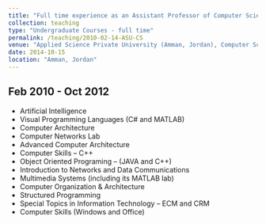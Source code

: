 ```yaml
---
title: "Full time experience as an Assistant Professor of Computer Science"
collection: teaching
type: "Undergraduate Courses - full time"
permalink: /teaching/2010-02-14-ASU-CS
venue: "Applied Science Private University (Amman, Jordan), Computer Science Department"
date: 2014-10-15
location: "Amman, Jordan"
---
```

## Feb 2010 - Oct 2012

*	Artificial Intelligence
*	Visual Programming Languages (C# and MATLAB)
*	Computer Architecture
*	Computer Networks Lab
*	Advanced Computer Architecture
*	Computer Skills – C++
*	Object Oriented Programing – (JAVA and C++)
*	Introduction to Networks and Data Communications
*	Multimedia Systems (including its MATLAB lab)
*	Computer Organization & Architecture
*	Structured Programming
*	Special Topics in Information Technology – ECM and CRM
*	Computer Skills (Windows and Office)
